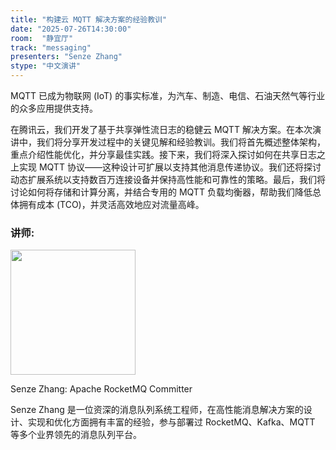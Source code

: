 ```yaml
---
title: "构建云 MQTT 解决方案的经验教训"
date: "2025-07-26T14:30:00"
room:  "静宜厅"
track: "messaging"
presenters: "Senze Zhang"
stype: "中文演讲"
---
```


MQTT 已成为物联网 (IoT) 的事实标准，为汽车、制造、电信、石油天然气等行业的众多应用提供支持。

在腾讯云，我们开发了基于共享弹性流日志的稳健云 MQTT 解决方案。在本次演讲中，我们将分享开发过程中的关键见解和经验教训。我们将首先概述整体架构，重点介绍性能优化，并分享最佳实践。接下来，我们将深入探讨如何在共享日志之上实现 MQTT 协议——这种设计可扩展以支持其他消息传递协议。我们还将探讨动态扩展系统以支持数百万连接设备并保持高性能和可靠性的策略。最后，我们将讨论如何将存储和计算分离，并结合专用的 MQTT 负载均衡器，帮助我们降低总体拥有成本 (TCO)，并灵活高效地应对流量高峰。

### 讲师:

<img src="https://sessionize.com/image/8338-400o400o1-J1yXkRRbD17bMbsVpMyBw8.png" width="200" /><br/>

Senze Zhang: Apache RocketMQ Committer

Senze Zhang 是一位资深的消息队列系统工程师，在高性能消息解决方案的设计、实现和优化方面拥有丰富的经验，参与部署过 RocketMQ、Kafka、MQTT 等多个业界领先的消息队列平台。